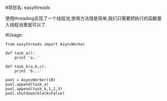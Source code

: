 #项目名:
easythreads

使用threading实现了一个线程池,使用方法很是简单,我们只需要把执行的函数塞入线程池里就可以了.

#Usage:

```
from easythreads import AsyncWorker

def task_a():
    print 'a..'    

def task_b(a,b,c):
    print 'b...'

pool = AsyncWorker(10)
pool.append(task_a)
pool.append(task_b,1,2,3)
pool.shutdown(block=False) 
```  
